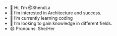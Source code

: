 - 👋 Hi, I’m @ShendLa
- 👀 I’m interested in Architecture and success.
- 🌱 I’m currently learning coding
- 💞️ I’m looking to gain knowledge in different fields.
- 😄 Pronouns: She/Her
<!---
ShendLa/ShendLa is a ✨ special ✨ repository because its `README.md` (this file) appears on your GitHub profile.
You can click the Preview link to take a look at your changes.
--->

